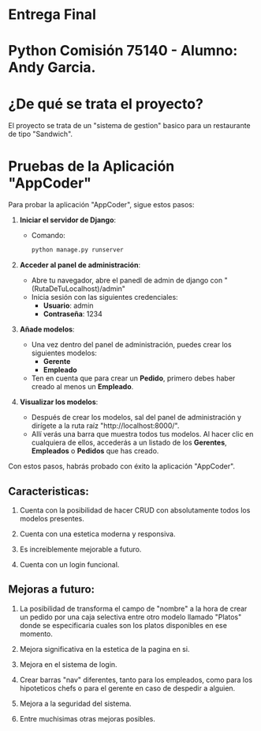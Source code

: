 # Entrega Final

# Python Comisión 75140 - Alumno: Andy Garcia. 

# ¿De qué se trata el proyecto?

El proyecto se trata de un "sistema de gestion" basico para un restaurante de tipo "Sandwich".

# Pruebas de la Aplicación "AppCoder"

Para probar la aplicación "AppCoder", sigue estos pasos:

1. **Iniciar el servidor de Django**:
   - Comando:
     ```bash
     python manage.py runserver
     ```

2. **Acceder al panel de administración**:
   - Abre tu navegador, abre el panedl de admin de django con "(RutaDeTuLocalhost)/admin"
   - Inicia sesión con las siguientes credenciales:
     - **Usuario**: admin
     - **Contraseña**: 1234

3. **Añade modelos**:
   - Una vez dentro del panel de administración, puedes crear los siguientes modelos:
     - **Gerente**
     - **Empleado**
   - Ten en cuenta que para crear un **Pedido**, primero debes haber creado al menos un **Empleado**.

4. **Visualizar los modelos**:
   - Después de crear los modelos, sal del panel de administración y dirígete a la ruta raíz "http://localhost:8000/".
   - Allí verás una barra que muestra todos tus modelos. Al hacer clic en cualquiera de ellos, accederás a un listado de los **Gerentes**, **Empleados** o **Pedidos** que has creado.

Con estos pasos, habrás probado con éxito la aplicación "AppCoder".

## Caracteristicas:

1. Cuenta con la posibilidad de hacer CRUD con absolutamente todos los modelos presentes.

2. Cuenta con una estetica moderna y responsiva.

3. Es increiblemente mejorable a futuro.

4. Cuenta con un login funcional.

## Mejoras a futuro:

1. La posibilidad de transforma el campo de "nombre" a la hora de crear un pedido por una caja selectiva entre otro modelo llamado "Platos" donde se especificaria cuales son los platos disponibles en ese momento.

2. Mejora significativa en la estetica de la pagina en si.

3. Mejora en el sistema de login.

4. Crear barras "nav" diferentes, tanto para los empleados, como para los hipoteticos chefs o para el gerente en caso de despedir a alguien.

5. Mejora a la seguridad del sistema.

6. Entre muchisimas otras mejoras posibles.